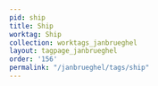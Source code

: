 ```yaml
---
pid: ship
title: Ship
worktag: Ship
collection: worktags_janbrueghel
layout: tagpage_janbrueghel
order: '156'
permalink: "/janbrueghel/tags/ship"
---
```

